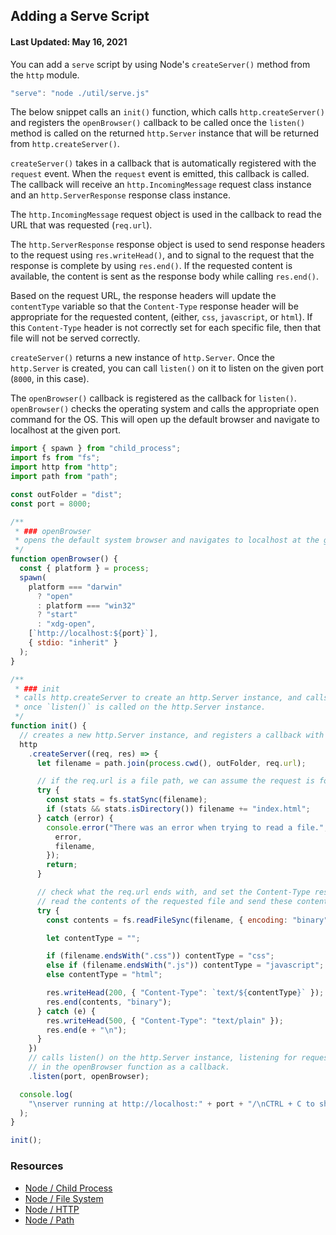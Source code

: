 ## Adding a Serve Script

#### Last Updated: May 16, 2021

You can add a `serve` script by using Node's `createServer()` method from the `http` module.

```js
"serve": "node ./util/serve.js"
```

The below snippet calls an `init()` function, which calls `http.createServer()` and registers the `openBrowser()` callback to be called once the `listen()` method is called on the returned `http.Server` instance that will be returned from `http.createServer()`.

`createServer()` takes in a callback that is automatically registered with the `request` event. When the `request` event is emitted, this callback is called. The callback will receive an `http.IncomingMessage` request class instance and an `http.ServerResponse` response class instance.

The `http.IncomingMessage` request object is used in the callback to read the URL that was requested (`req.url`).

The `http.ServerResponse` response object is used to send response headers to the request using `res.writeHead()`, and to signal to the request that the response is complete by using `res.end()`. If the requested content is available, the content is sent as the response body while calling `res.end()`.

Based on the request URL, the response headers will update the `contentType` variable so that the `Content-Type` response header will be appropriate for the requested content, (either, `css`, `javascript`, or `html`). If this `Content-Type` header is not correctly set for each specific file, then that file will not be served correctly.

`createServer()` returns a new instance of `http.Server`. Once the `http.Server` is created, you can call `listen()` on it to listen on the given port (`8000`, in this case).

The `openBrowser()` callback is registered as the callback for `listen()`. `openBrowser()` checks the operating system and calls the appropriate open command for the OS. This will open up the default browser and navigate to localhost at the given port.

```js
import { spawn } from "child_process";
import fs from "fs";
import http from "http";
import path from "path";

const outFolder = "dist";
const port = 8000;

/**
 * ### openBrowser
 * opens the default system browser and navigates to localhost at the given port.
 */
function openBrowser() {
  const { platform } = process;
  spawn(
    platform === "darwin"
      ? "open"
      : platform === "win32"
      ? "start"
      : "xdg-open",
    [`http://localhost:${port}`],
    { stdio: "inherit" }
  );
}

/**
 * ### init
 * calls http.createServer to create an http.Server instance, and calls the openBrowser function
 * once `listen()` is called on the http.Server instance.
 */
function init() {
  // creates a new http.Server instance, and registers a callback with the `request` event.
  http
    .createServer((req, res) => {
      let filename = path.join(process.cwd(), outFolder, req.url);

      // if the req.url is a file path, we can assume the request is for the index.html file.
      try {
        const stats = fs.statSync(filename);
        if (stats && stats.isDirectory()) filename += "index.html";
      } catch (error) {
        console.error("There was an error when trying to read a file.", {
          error,
          filename,
        });
        return;
      }

      // check what the req.url ends with, and set the Content-Type response header accordingly.
      // read the contents of the requested file and send these contents as the response body.
      try {
        const contents = fs.readFileSync(filename, { encoding: "binary" });

        let contentType = "";

        if (filename.endsWith(".css")) contentType = "css";
        else if (filename.endsWith(".js")) contentType = "javascript";
        else contentType = "html";

        res.writeHead(200, { "Content-Type": `text/${contentType}` });
        res.end(contents, "binary");
      } catch (e) {
        res.writeHead(500, { "Content-Type": "text/plain" });
        res.end(e + "\n");
      }
    })
    // calls listen() on the http.Server instance, listening for requests at the given port. Passes
    // in the openBrowser function as a callback.
    .listen(port, openBrowser);

  console.log(
    "\nserver running at http://localhost:" + port + "/\nCTRL + C to shutdown\n"
  );
}

init();
```

### Resources

- [Node / Child Process](https://nodejs.org/api/child_process.html)
- [Node / File System](https://nodejs.org/api/fs.html)
- [Node / HTTP](https://nodejs.org/api/http.html)
- [Node / Path](https://nodejs.org/api/path.html)
